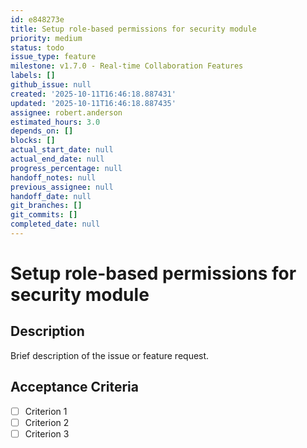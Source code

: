 ```yaml
---
id: e848273e
title: Setup role-based permissions for security module
priority: medium
status: todo
issue_type: feature
milestone: v1.7.0 - Real-time Collaboration Features
labels: []
github_issue: null
created: '2025-10-11T16:46:18.887431'
updated: '2025-10-11T16:46:18.887435'
assignee: robert.anderson
estimated_hours: 3.0
depends_on: []
blocks: []
actual_start_date: null
actual_end_date: null
progress_percentage: null
handoff_notes: null
previous_assignee: null
handoff_date: null
git_branches: []
git_commits: []
completed_date: null
---
```


# Setup role-based permissions for security module

## Description

Brief description of the issue or feature request.

## Acceptance Criteria

- [ ] Criterion 1
- [ ] Criterion 2
- [ ] Criterion 3